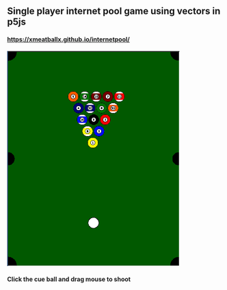 ## Single player internet pool game using vectors in p5js
#### https://xmeatballx.github.io/internetpool/
![](https://github.com/xmeatballx/internetpool/blob/master/Screen%20Shot%202020-04-01%20at%2011.52.46%20PM.png)
#### Click the cue ball and drag mouse to shoot
